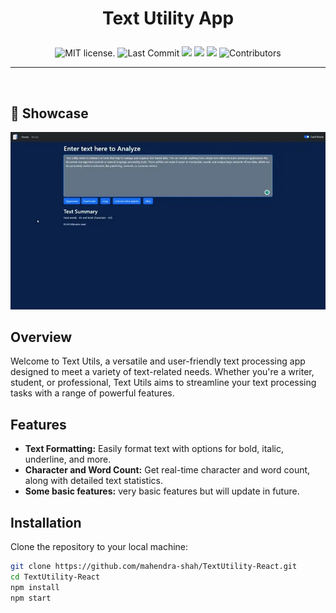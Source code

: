 # <p align="center"> Text Utility App </p>
<div align="center"> <img src="https://img.shields.io/badge/license-MIT-blue.svg" alt="MIT license." /> 
<img src="https://img.shields.io/github/last-commit/mahendra-shah/TextUtility-React?style=for-each-one&label=Last%20Commit" alt="Last Commit"> 
<img src="https://img.shields.io/github/issues/mahendra-shah/TextUtility-React.svg">
<img src="https://img.shields.io/github/stars/mahendra-shah/TextUtility-React.svg?style=" />
<img src="https://img.shields.io/github/forks/mahendra-shah/TextUtility-React.svg?style">
<img src="https://img.shields.io/github/contributors/mahendra-shah/TextUtility-React" alt="Contributors">
</div>
<hr>
<br>


## 📸 Showcase

<picture>
    <source media="(prefers-color-scheme: dark)" srcset="src/assets/demo.webp">
    <img alt="demo" src="src/assets/demo.webp">
</picture>

## Overview

Welcome to Text Utils, a versatile and user-friendly text processing app designed to meet a variety of text-related needs. Whether you're a writer, student, or professional, Text Utils aims to streamline your text processing tasks with a range of powerful features.

## Features

- **Text Formatting:** Easily format text with options for bold, italic, underline, and more.
- **Character and Word Count:** Get real-time character and word count, along with detailed text statistics.
- **Some basic features:** very basic features but will update in future.

## Installation

Clone the repository to your local machine:

```bash
git clone https://github.com/mahendra-shah/TextUtility-React.git
cd TextUtility-React
npm install
npm start
